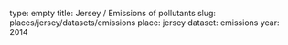 type: empty
title: Jersey / Emissions of pollutants
slug: places/jersey/datasets/emissions
place: jersey
dataset: emissions
year: 2014
